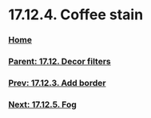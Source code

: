 # 17.12.4. Coffee stain

### [Home](./00-home.md)
### [Parent: 17.12. Decor filters](./17-12-00-decor-filters.md)
### [Prev: 17.12.3. Add border](./17-12-03-add-border.md)
### [Next: 17.12.5. Fog](./17-12-05-fog.md)
